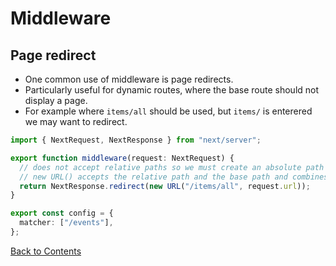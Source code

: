 # Middleware

## Page redirect

- One common use of middleware is page redirects.
- Particularly useful for dynamic routes, where the base route should not display a page.
- For example where `items/all` should be used, but `items/` is enterered we may want to redirect.

```ts
import { NextRequest, NextResponse } from "next/server";

export function middleware(request: NextRequest) {
  // does not accept relative paths so we must create an absolute path
  // new URL() accepts the relative path and the base path and combines them.
  return NextResponse.redirect(new URL("/items/all", request.url));
}

export const config = {
  matcher: ["/events"],
};
```

[Back to Contents](../README.md)
